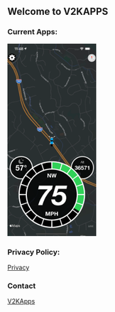 ## Welcome to V2KAPPS

### Current Apps:

<img src="/ridespeed_sim.png" width="200"/>

### Privacy Policy:
[Privacy](/privacy.md)

### Contact
[V2KApps](mailto:v2kapps@gmail.com?subject=[GitHub]%20Source%20Han%20Sans)
